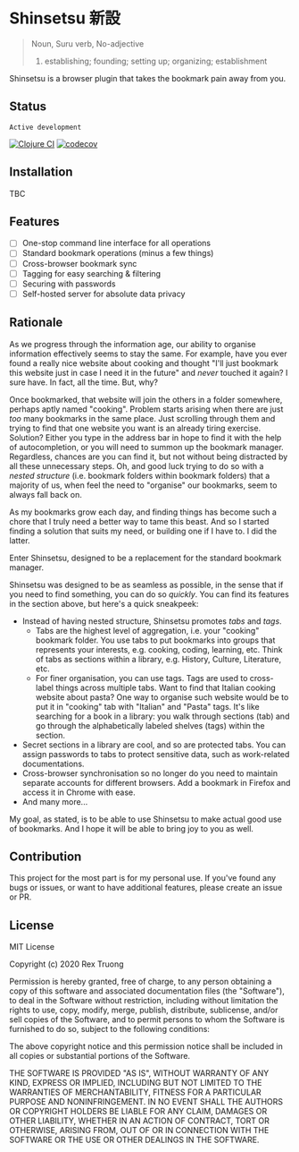 # Shinsetsu 新設

> Noun, Suru verb, No-adjective
>
> 1. establishing; founding; setting up; organizing; establishment

Shinsetsu is a browser plugin that takes the bookmark pain away from you.

## Status
`Active development`

[![Clojure CI](https://github.com/aratare-jp/shinsetsu/actions/workflows/clojure.yml/badge.svg)](https://github.com/aratare-jp/shinsetsu/actions/workflows/clojure.yml)
[![codecov](https://codecov.io/gh/aratare-jp/shinsetsu/branch/main/graph/badge.svg?token=PAKAKHIBEI)](https://codecov.io/gh/aratare-jp/shinsetsu)

## Installation

TBC

## Features

- [ ] One-stop command line interface for all operations
- [ ] Standard bookmark operations (minus a few things)
- [ ] Cross-browser bookmark sync
- [ ] Tagging for easy searching & filtering
- [ ] Securing with passwords
- [ ] Self-hosted server for absolute data privacy

## Rationale

As we progress through the information age, our ability to organise information effectively seems to stay the same. For
example, have you ever found a really nice website about cooking and thought "I'll just bookmark this website just in
case I need it in the future" and _never_ touched it again? I sure have. In fact, all the time. But, why?

Once bookmarked, that website will join the others in a folder somewhere, perhaps aptly named "cooking". Problem
starts arising when there are just _too_ many bookmarks in the same place. Just scrolling through them and trying to
find that one website you want is an already tiring exercise. Solution? Either you type in the address bar in hope to
find it with the help of autocompletion, or you will need to summon up the bookmark manager. Regardless, chances are
you can find it, but not without being distracted by all these unnecessary steps. Oh, and good luck trying to do so 
with a _nested structure_ (i.e. bookmark folders within bookmark folders) that a majority of us, when feel the need
to "organise" our bookmarks, seem to always fall back on.

As my bookmarks grow each day, and finding things has become such a chore that I truly need a better way to tame this
beast. And so I started finding a solution that suits my need, or building one if I have to. I did the latter.

Enter Shinsetsu, designed to be a replacement for the standard bookmark manager.

Shinsetsu was designed to be as seamless as possible, in the sense that if you need to find something, you can do so
_quickly_. You can find its features in the section above, but here's a quick sneakpeek:

- Instead of having nested structure, Shinsetsu promotes _tabs_ and _tags_.
    * Tabs are the highest level of aggregation, i.e. your "cooking" bookmark folder. You use tabs to put bookmarks
into groups that represents your interests, e.g. cooking, coding, learning, etc. Think of tabs as sections within a
library, e.g. History, Culture, Literature, etc.
    * For finer organisation, you can use tags. Tags are used to cross-label things across multiple tabs. Want to
find that Italian cooking website about pasta? One way to organise such website would be to put it in "cooking" tab
with "Italian" and "Pasta" tags. It's like searching for a book in a library: you walk through sections (tab) and go
through the alphabetically labeled shelves (tags) within the section.
- Secret sections in a library are cool, and so are protected tabs. You can assign passwords to tabs to protect
sensitive data, such as work-related documentations.
- Cross-browser synchronisation so no longer do you need to maintain separate accounts for different browsers. Add a
bookmark in Firefox and access it in Chrome with ease.
- And many more...

My goal, as stated, is to be able to use Shinsetsu to make actual good use of bookmarks. And I hope it will be able
to bring joy to you as well.

## Contribution

This project for the most part is for my personal use. If you've found any bugs or issues, or want to have
additional features, please create an issue or PR.

## License
MIT License

Copyright (c) 2020 Rex Truong

Permission is hereby granted, free of charge, to any person obtaining a copy
of this software and associated documentation files (the "Software"), to deal
in the Software without restriction, including without limitation the rights
to use, copy, modify, merge, publish, distribute, sublicense, and/or sell
copies of the Software, and to permit persons to whom the Software is
furnished to do so, subject to the following conditions:

The above copyright notice and this permission notice shall be included in all
copies or substantial portions of the Software.

THE SOFTWARE IS PROVIDED "AS IS", WITHOUT WARRANTY OF ANY KIND, EXPRESS OR
IMPLIED, INCLUDING BUT NOT LIMITED TO THE WARRANTIES OF MERCHANTABILITY,
FITNESS FOR A PARTICULAR PURPOSE AND NONINFRINGEMENT. IN NO EVENT SHALL THE
AUTHORS OR COPYRIGHT HOLDERS BE LIABLE FOR ANY CLAIM, DAMAGES OR OTHER
LIABILITY, WHETHER IN AN ACTION OF CONTRACT, TORT OR OTHERWISE, ARISING FROM,
OUT OF OR IN CONNECTION WITH THE SOFTWARE OR THE USE OR OTHER DEALINGS IN THE
SOFTWARE.
